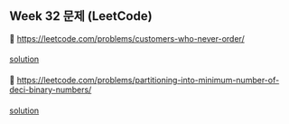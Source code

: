 ## Week 32 문제 (LeetCode)

👀 https://leetcode.com/problems/customers-who-never-order/
####
[solution](https://github.com/DohyunYoun/study/blob/master/src/main/java/algorithm/sql/LeetCode183)
####

👀 https://leetcode.com/problems/partitioning-into-minimum-number-of-deci-binary-numbers/
####
[solution](https://github.com/DohyunYoun/study/blob/master/src/main/java/algorithm/greedy/LeetCode1689.java)
####

